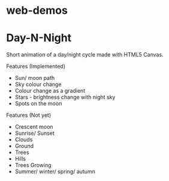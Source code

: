 # web-demos


# Day-N-Night

Short animation of a day/night cycle made with HTML5 Canvas.

Features (Implemented)
* Sun/ moon path
* Sky colour change
* Colour change as a gradient
* Stars - brightness change with night sky
* Spots on the moon


Features (Not yet)
* Crescent moon
* Sunrise/ Sunset
* Clouds
* Ground
* Trees
* Hills
* Trees Growing
* Summer/ winter/ spring/ autumn

